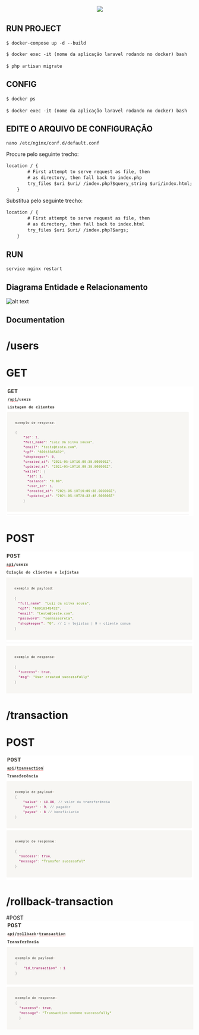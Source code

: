 <p align="center"><a href="https://laravel.com" target="_blank"><img src="https://raw.githubusercontent.com/laravel/art/master/logo-lockup/5%20SVG/2%20CMYK/1%20Full%20Color/laravel-logolockup-cmyk-red.svg" width="400"></a></p>



## RUN PROJECT

```
$ docker-compose up -d --build
```
```
$ docker exec -it (nome da aplicação laravel rodando no docker) bash

$ php artisan migrate
```

## CONFIG
```
$ docker ps

$ docker exec -it (nome da aplicação laravel rodando no docker) bash
```
## EDITE O ARQUIVO DE CONFIGURAÇÃO
```
nano /etc/nginx/conf.d/default.conf
```

Procure pelo seguinte trecho:
```
location / {
        # First attempt to serve request as file, then
        # as directory, then fall back to index.php
        try_files $uri $uri/ /index.php?$query_string $uri/index.html;
    }
```
Substitua pelo seguinte trecho:

```
location / {
        # First attempt to serve request as file, then
        # as directory, then fall back to index.html
        try_files $uri $uri/ /index.php?$args;
    }
```
## RUN 
```
service nginx restart
```



## Diagrama Entidade e Relacionamento
![alt text](https://github.com/Gustavo3g/financeiro-laravel-docker/blob/main/.imgsReadme/der-project.png)

## Documentation

# /users
# GET
![alt text](https://github.com/Gustavo3g/financeiro-laravel/blob/main/.imgsReadme/get-users.png)
# POST
![alt text](https://github.com/Gustavo3g/financeiro-laravel/blob/main/.imgsReadme/post-users.png)

# /transaction

# POST
![alt text](https://github.com/Gustavo3g/financeiro-laravel/blob/main/.imgsReadme/post-transaction.png)

# /rollback-transaction

#POST
![alt text](https://github.com/Gustavo3g/financeiro-laravel/blob/main/.imgsReadme/post-rollback.png)

